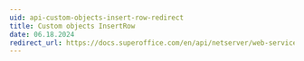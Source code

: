 ```yaml
---
uid: api-custom-objects-insert-row-redirect
title: Custom objects InsertRow
date: 06.18.2024
redirect_url: https://docs.superoffice.com/en/api/netserver/web-services/howto/custom-objects/rest-add-custom-object-row.html
---
```

